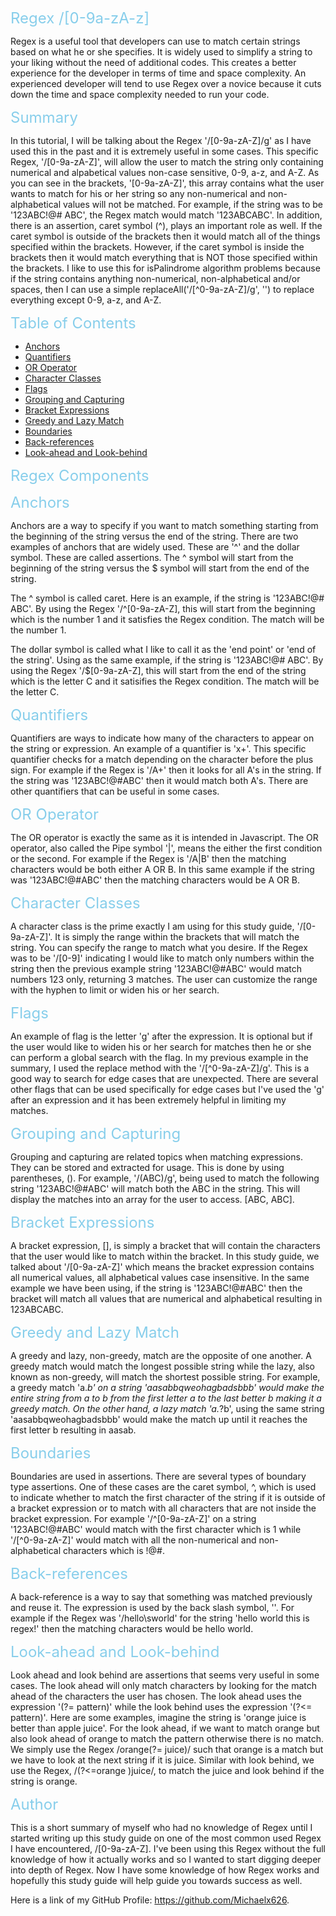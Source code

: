 <font size="5"><span style="color:skyblue">Regex /[0-9a-zA-z]</span></font>

Regex is a useful tool that developers can use to match certain strings based on what he or she specifies. It is widely used to simplify a string to your liking without the need of additional codes. This creates a better experience for the developer in terms of time and space complexity. An experienced developer will tend to use Regex over a novice because it cuts down the time and space complexity needed to run your code.

<font size="5"><span style="color:skyblue">Summary</span></font>

In this tutorial, I will be talking about the Regex '/[0-9a-zA-Z]/g' as I have used this in the past and it is extremely useful in some cases. This specific Regex, '/[0-9a-zA-Z]', will allow the user to match the string only containing numerical and alpabetical values non-case sensitive, 0-9, a-z, and A-Z. As you can see in the brackets, '[0-9a-zA-Z]', this array contains what the user wants to match for his or her string so any non-numerical and non-alphabetical values will not be matched. For example, if the string was to be '123ABC!@# ABC', the Regex match would match '123ABCABC'. In addition, there is an assertion, caret symbol (^), plays an important role as well. If the caret symbol is outside of the brackets then it would match all of the things specified within the brackets. However, if the caret symbol is inside the brackets then it would match everything that is NOT those specified within the brackets. I like to use this for isPalindrome algorithm problems because if the string contains anything non-numerical, non-alphabetical and/or spaces, then I can use a simple replaceAll('/[^0-9a-zA-Z]/g', '') to replace everything except 0-9, a-z, and A-Z.

<font size="5"><span style="color:skyblue">Table of Contents</span></font>

- [Anchors](#anchors)
- [Quantifiers](#quantifiers)
- [OR Operator](#or-operator)
- [Character Classes](#character-classes)
- [Flags](#flags)
- [Grouping and Capturing](#grouping-and-capturing)
- [Bracket Expressions](#bracket-expressions)
- [Greedy and Lazy Match](#greedy-and-lazy-match)
- [Boundaries](#boundaries)
- [Back-references](#back-references)
- [Look-ahead and Look-behind](#look-ahead-and-look-behind)

<font size="5"><span style="color:skyblue">Regex Components</span></font>

<font size="5"><span style="color:skyblue">Anchors</span></font>

Anchors are a way to specify if you want to match something starting from the beginning of the string versus the end of the string. There are two examples of anchors that are widely used. These are '^' and the dollar symbol. These are called assertions. The ^ symbol will start from the beginning of the string versus the $ symbol will start from the end of the string.

The ^ symbol is called caret. Here is an example, if the string is '123ABC!@# ABC'. By using the Regex '/^[0-9a-zA-Z], this will start from the beginning which is the number 1 and it satisfies the Regex condition. The match will be the number 1.

The dollar symbol is called what I like to call it as the 'end point' or 'end of the string'. Using as the same example, if the string is '123ABC!@# ABC'. By using the Regex '/$[0-9a-zA-Z], this will start from the end of the string which is the letter C and it satisifies the Regex condition. The match will be the letter C.

<font size="5"><span style="color:skyblue">Quantifiers</span></font>

Quantifiers are ways to indicate how many of the characters to appear on the string or expression. An example of a quantifier is 'x+'.
This specific quantifier checks for a match depending on the character before the plus sign. For example if the Regex is '/A+' then it looks for all A's in the string. If the string was '123ABC!@#ABC' then it would match both A's. There are other quantifiers that can be useful in some cases.

<font size="5"><span style="color:skyblue">OR Operator</span></font>

The OR operator is exactly the same as it is intended in Javascript. The OR operator, also called the Pipe symbol '|', means the either the first condition or the second. For example if the Regex is '/A|B' then the matching characters would be both either A OR B. In this same example if the string was '123ABC!@#ABC' then the matching characters would be A OR B.

<font size="5"><span style="color:skyblue">Character Classes</span></font>

A character class is the prime exactly I am using for this study guide, '/[0-9a-zA-Z]'. It is simply the range within the brackets that will match the string. You can specify the range to match what you desire. If the Regex was to be '/[0-9]' indicating I would like to match only numbers within the string then the previous example string '123ABC!@#ABC' would match numbers 123 only, returning 3 matches. The user can customize the range with the hyphen to limit or widen his or her search.

<font size="5"><span style="color:skyblue">Flags</span></font>

An example of flag is the letter 'g' after the expression. It is optional but if the user would like to widen his or her search for matches then he or she can perform a global search with the flag. In my previous example in the summary, I used the replace method with the '/[^0-9a-zA-Z]/g'. This is a good way to search for edge cases that are unexpected. There are several other flags that can be used specifically for edge cases but I've used the 'g' after an expression and it has been extremely helpful in limiting my matches.

<font size="5"><span style="color:skyblue">Grouping and Capturing</span></font>

Grouping and capturing are related topics when matching expressions. They can be stored and extracted for usage. This is done by using parentheses, (). For example, '/(ABC)/g', being used to match the following string '123ABC!@#ABC' will match both the ABC in the string. This will display the matches into an array for the user to access. [ABC, ABC].

<font size="5"><span style="color:skyblue">Bracket Expressions</span></font>

A bracket expression, [], is simply a bracket that will contain the characters that the user would like to match within the bracket. In this study guide, we talked about '/[0-9a-zA-Z]' which means the bracket expression contains all numerical values, all alphabetical values case insensitive. In the same example we have been using, if the string is '123ABC!@#ABC' then the bracket will match all values that are numerical and alphabetical resulting in 123ABCABC.

<font size="5"><span style="color:skyblue">Greedy and Lazy Match</span></font>

A greedy and lazy, non-greedy, match are the opposite of one another. A greedy match would match the longest possible string while the lazy, also known as non-greedy, will match the shortest possible string. For example, a greedy match 'a.*b' on a string 'aasabbqweohagbadsbbb' would make the entire string from a to b from the first letter a to the last better b making it a greedy match. On the other hand, a lazy match 'a.*?b', using the same string 'aasabbqweohagbadsbbb' would make the match up until it reaches the first letter b resulting in aasab.

<font size="5"><span style="color:skyblue">Boundaries</span></font>

Boundaries are used in assertions. There are several types of boundary type assertions. One of these cases are the caret symbol, ^, which is used to indicate whether to match the first character of the string if it is outside of a bracket expression or to match with all characters that are not inside the bracket expression. For example '/^[0-9a-zA-Z]' on a string '123ABC!@#ABC' would match with the first character which is 1 while '/[^0-9a-zA-Z]' would match with all the non-numerical and non-alphabetical characters which is !@#.

<font size="5"><span style="color:skyblue">Back-references</span></font>

A back-reference is a way to say that something was matched previously and reuse it. The expression is used by the back slash symbol, '\'. For example if the Regex was '/hello\sworld' for the string 'hello world this is regex!' then the matching characters would be hello world.

<font size="5"><span style="color:skyblue">Look-ahead and Look-behind</span></font>

Look ahead and look behind are assertions that seems very useful in some cases. The look ahead will only match characters by looking for the match ahead of the characters the user has chosen. The look ahead uses the expression '(?= pattern)' while the look behind uses the expression '(?<= pattern)'. Here are some examples, imagine the string is 'orange juice is better than apple juice'. For the look ahead, if we want to match orange but also look ahead of orange to match the pattern otherwise there is no match. We simply use the Regex /orange(?= juice)/ such that orange is a match but we have to look at the next string if it is juice. Similar with look behind, we use the Regex, /(?<=orange )juice/, to match the juice and look behind if the string is orange.

<font size="5"><span style="color:skyblue">Author</span></font>

This is a short summary of myself who had no knowledge of Regex until I started writing up this study guide on one of the most common used Regex I have encountered, /[0-9a-zA-Z]. I've been using this Regex without the full knowledge of how it actually works and so I wanted to start digging deeper into depth of Regex. Now I have some knowledge of how Regex works and hopefully this study guide will help guide you towards success as well. 

Here is a link of my GitHub Profile: https://github.com/Michaelx626.

